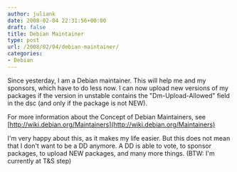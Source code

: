 ```yaml
---
author: juliank
date: 2008-02-04 22:31:56+00:00
draft: false
title: Debian Maintainer
type: post
url: /2008/02/04/debian-maintainer/
categories:
- Debian
---
```


Since yesterday, I am a Debian maintainer. This will help me and my sponsors, which have to do less now.  I can now upload new versions of my packages if the version in unstable contains the "Dm-Upload-Allowed" field in the dsc (and only if the package is not NEW).

For more information about the Concept of Debian Maintainers, see [http://wiki.debian.org/Maintainers](http://wiki.debian.org/Maintainers)

I'm very happy about this, as it makes my life easier. But this does not mean that I don't want to be a DD anymore. A DD is able to vote, to sponsor packages, to upload NEW packages, and many more things. (BTW: I'm currently at T&S step)
